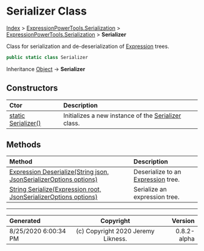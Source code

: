 ﻿# Serializer Class

[Index](../index.md) > [ExpressionPowerTools.Serialization](ExpressionPowerTools.Serialization.a.md) > [ExpressionPowerTools.Serialization](ExpressionPowerTools.Serialization.n.md) > **Serializer**

Class for serialization and de-deserialization of [Expression](https://docs.microsoft.com/dotnet/api/system.linq.expressions.expression) trees.

```csharp
public static class Serializer
```

Inheritance [Object](https://docs.microsoft.com/dotnet/api/system.object) → **Serializer**

## Constructors

| Ctor | Description |
| :-- | :-- |
| [static Serializer()](ExpressionPowerTools.Serialization.Serializer.ctor.md#static-serializer) | Initializes a new instance of the [Serializer](ExpressionPowerTools.Serialization.Serializer.cs.md) class. |
## Methods

| Method | Description |
| :-- | :-- |
| [Expression Deserialize(String json, JsonSerializerOptions options)](ExpressionPowerTools.Serialization.Serializer.Deserialize.m.md) | Deserialize to an [Expression](https://docs.microsoft.com/dotnet/api/system.linq.expressions.expression) tree. |
| [String Serialize(Expression root, JsonSerializerOptions options)](ExpressionPowerTools.Serialization.Serializer.Serialize.m.md) | Serialize an expression tree. |

---

| Generated | Copyright | Version |
| :-- | :-: | --: |
| 8/25/2020 6:00:34 PM | (c) Copyright 2020 Jeremy Likness. | 0.8.2-alpha |
